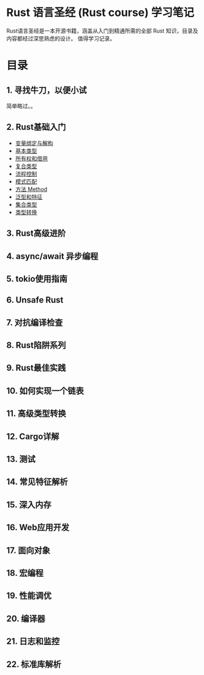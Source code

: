 # Rust 语言圣经 (Rust course) 学习笔记

Rust语言圣经是一本开源书籍，涵盖从入门到精通所需的全部 Rust 知识，目录及内容都经过深思熟虑的设计。 值得学习记录。

# 目录

## 1. 寻找牛刀，以便小试

简单略过。。

## 2. Rust基础入门

* [变量绑定与解构](./basic-of-rust/variable-bindings-deconstruction.md)
* [基本类型](./basic-of-rust/primitive_type.md)
* [所有权和借用](./basic-of-rust/ownership-borrowing.md)
* [复合类型](./basic-of-rust/compound_type.md)
* [流程控制](./basic-of-rust/flow-control.md)
* [模式匹配](./basic-of-rust/match-pattern.md)
* [方法 Method](./basic-of-rust/method.md)
* [泛型和特征](./basic-of-rust/generics-and-trait.md)
* [集合类型](./basic-of-rust/collections.md)
* [类型转换](./basic-of-rust/converse.md)

## 3. Rust高级进阶

## 4. async/await 异步编程

## 5. tokio使用指南

## 6. Unsafe Rust

## 7. 对抗编译检查

## 8. Rust陷阱系列

## 9. Rust最佳实践

## 10. 如何实现一个链表

## 11. 高级类型转换

## 12. Cargo详解

## 13. 测试

## 14. 常见特征解析

## 15. 深入内存

## 16. Web应用开发

## 17. 面向对象

## 18. 宏编程

## 19. 性能调优

## 20. 编译器

## 21. 日志和监控

## 22. 标准库解析
